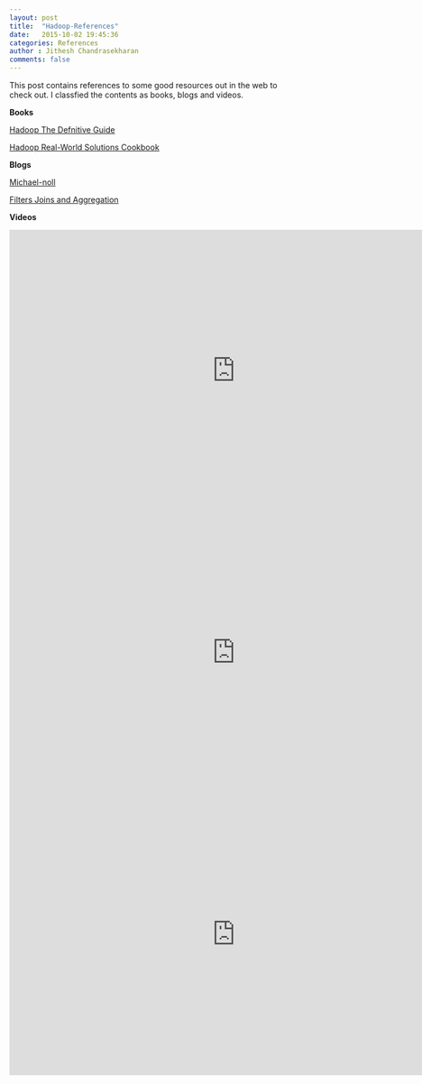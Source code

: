 ```yaml
---
layout: post
title:  "Hadoop-References"
date:   2015-10-02 19:45:36
categories: References
author : Jithesh Chandrasekharan
comments: false
---
```


This post contains references to some good resources out in the web to check out. I classfied the contents as books, blogs and videos.

**Books**

<a href="http://www.amazon.com/Hadoop-Definitive-Guide-Tom-White/dp/1491901632/ref=dp_ob_title_bk"> Hadoop The Defnitive Guide </a>

<a href="http://www.packtpub.com/hadoop-real-world-solutions-cookbook/book"> Hadoop Real-World Solutions Cookbook </a>


**Blogs**

<a href="http://www.michael-noll.com/"> Michael-noll </a>

<a href="http://joshualande.com/filters-joins-aggregations//"> Filters Joins and Aggregation </a>




**Videos**

<iframe width="800" height="500" src="https://www.youtube.com/embed/C-JauEnlSlM" frameborder="0" allowfullscreen></iframe>


<iframe width="800" height="500" src="https://www.youtube.com/embed/5JnMutdy6Fw" frameborder="0" allowfullscreen></iframe>


<iframe width="800" height="500" src="https://www.youtube.com/embed/hVO5nbxnBkU" frameborder="0" allowfullscreen></iframe>

